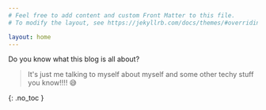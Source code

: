 ```yaml
---
# Feel free to add content and custom Front Matter to this file.
# To modify the layout, see https://jekyllrb.com/docs/themes/#overriding-theme-defaults

layout: home
---
```


Do you know what this blog is all about?

> It's just me talking to myself about myself and some other techy stuff you know!!!! 😅

{: .no_toc }